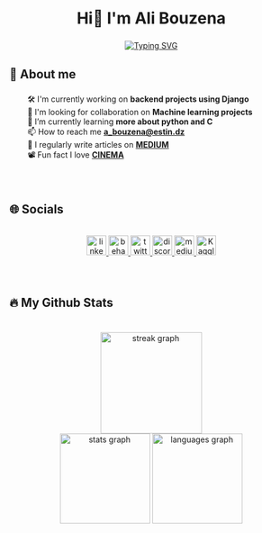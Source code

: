<h1 align="center">Hi👋  I'm Ali Bouzena</h1>

 ###
<!-- 
<h3 align="center">CS student and a passionate web developer</h3> -->

<!--   my-ticker -->    
<!-- &emsp;&emsp;&emsp;&emsp;&emsp;&emsp;&emsp;&emsp;&emsp;[![Typing SVG](https://readme-typing-svg.herokuapp.com?color=%2336BCF7&center=true&vCenter=true&width=600&lines=Computer+science+student;Web+developer+;Machine+learning+enthusiast+;Always+learning+new+things)](https://git.io/typing-svg) -->

<p align="center">
  <a href="https://git.io/typing-svg">
    <img src="https://readme-typing-svg.herokuapp.com?color=%2336BCF7&center=true&vCenter=true&width=600&lines=Computer+science+student;Web+developer+;Tech+enthusiast+;Always+learning+new+things" alt="Typing SVG">
  </a>
</p>



###

<h2 align="left">💫 About me</h2>

###
<!-- 
<img align="right" height="220" src="https://camo.githubusercontent.com/eefada90804e2564b4871e69fe1fb6c2f247f5821fc1be285fbf36abd0cb4c30/68747470733a2f2f6d69722d73332d63646e2d63662e626568616e63652e6e65742f70726f6a6563745f6d6f64756c65732f6d61785f313230302f3036663231613136313932313931392e363363643738383764306137302e676966"  /> -->

###

 &emsp;&emsp; 🛠️ I'm currently working on **backend projects using Django** <br>
 &emsp;&emsp; 🤝 I'm looking for collaboration on **Machine learning projects** <br>
 &emsp;&emsp; 🌱 I’m currently learning **more about python and C** <br>
 &emsp;&emsp; 📫 How to reach me **a_bouzena@estin.dz** <br>
 &emsp;&emsp; 📝 I regularly write articles on **[MEDIUM](https://medium.com/@alibouzena16)** <br>
 &emsp;&emsp; 📽️ Fun fact I love **[CINEMA](https://boxd.it/6HGE9)** 
<!--
 &emsp;&emsp; ♟️ I'm currently discovering **the world of Chess** <br>
 &emsp;&emsp; 🚀 **Keeping the learning curve up** <br>
-->
###

<br clear="both">
<!--
<h2 align="left">⚙️ Languages and Tools</h2>

<!--


<br clear="both">

<div align="center">
  <img src="https://cdn.jsdelivr.net/gh/devicons/devicon/icons/javascript/javascript-original.svg" height="30" width="42" alt="javascript logo"  />
  <img src="https://cdn.jsdelivr.net/gh/devicons/devicon/icons/react/react-original.svg" height="30" width="42" alt="react logo"  />
  <img src="https://cdn.jsdelivr.net/gh/devicons/devicon/icons/python/python-original.svg" height="30" width="42" alt="python logo"  />
  <img src="https://cdn.jsdelivr.net/gh/devicons/devicon/icons/django/django-plain.svg" height="30" width="42" alt="django logo"  />
  <img src="https://cdn.jsdelivr.net/gh/devicons/devicon/icons/html5/html5-original.svg" height="30" width="42" alt="html5 logo"  />
  <img src="https://cdn.jsdelivr.net/gh/devicons/devicon/icons/css3/css3-original.svg" height="30" width="42" alt="css3 logo"  />
  <img src="https://cdn.jsdelivr.net/gh/devicons/devicon/icons/git/git-original.svg" height="30" width="42" alt="git logo"  />
  <img src="https://cdn.jsdelivr.net/gh/devicons/devicon/icons/figma/figma-original.svg" height="30" width="42" alt="figma logo"  />
  <img src="https://cdn.jsdelivr.net/gh/devicons/devicon/icons/bootstrap/bootstrap-original.svg" height="30" width="42" alt="bootstrap logo"  />
  <img src="https://cdn.jsdelivr.net/gh/devicons/devicon/icons/c/c-original.svg" height="30" width="42" alt="c logo"  />
  <img src="https://cdn.jsdelivr.net/gh/devicons/devicon/icons/jupyter/jupyter-original.svg" height="30" width="42" alt="jupyter logo"  />
  <img src="https://cdn.jsdelivr.net/gh/devicons/devicon/icons/github/github-original.svg" height="30" width="42" alt="github logo"  />
  <img src="https://cdn.jsdelivr.net/gh/devicons/devicon/icons/java/java-original.svg" height="30" width="42" alt="java logo"  />
  <img src="https://cdn.jsdelivr.net/gh/devicons/devicon/icons/linux/linux-original.svg" height="30" width="42" alt="linux logo"  />
  <img src="https://cdn.jsdelivr.net/gh/devicons/devicon/icons/nextjs/nextjs-original.svg" height="30" width="42" alt="nextjs logo"  />
  <img src="https://cdn.jsdelivr.net/gh/devicons/devicon/icons/npm/npm-original-wordmark.svg" height="30" width="42" alt="npm logo"  />
  <img src="https://cdn.jsdelivr.net/gh/devicons/devicon/icons/canva/canva-original.svg" height="30" width="42" alt="canva logo"  />
  <img src="https://cdn.jsdelivr.net/gh/devicons/devicon/icons/pandas/pandas-original.svg" height="30" width="42" alt="pandas logo"  />
  <img src="https://cdn.jsdelivr.net/gh/devicons/devicon/icons/tailwindcss/tailwindcss-original-wordmark.svg" height="30" width="42" alt="tailwindcss logo"  />
  <img src="https://cdn.jsdelivr.net/gh/devicons/devicon/icons/ubuntu/ubuntu-plain.svg" height="30" width="42" alt="ubuntu logo"  />
  <img src="https://cdn.jsdelivr.net/gh/devicons/devicon/icons/vscode/vscode-original.svg" height="30" width="42" alt="vscode logo"  />
  <img src="https://cdn.jsdelivr.net/gh/devicons/devicon/icons/yarn/yarn-original.svg" height="30" width="42" alt="yarn logo"  />
  <img src="https://cdn.jsdelivr.net/gh/devicons/devicon/icons/numpy/numpy-original.svg" height="30" width="42" alt="numpy logo"  />
</div>
-->

<h2 align="left">🌐 Socials</h2>

<br clear="both">

<div align="center">
  <a href="https://www.linkedin.com/in/ali-bouzena-41791221b/" target="_blank">
    <img src="https://img.shields.io/static/v1?message=LinkedIn&logo=linkedin&label=&color=0077B5&logoColor=white&labelColor=&style=for-the-badge" height="35" alt="linkedin logo"  />
  </a>
  <a href="https://www.behance.net/alibouzena" target="_blank">
    <img src="https://img.shields.io/static/v1?message=Behance&logo=behance&label=&color=1769ff&logoColor=white&labelColor=&style=for-the-badge" height="35" alt="behance logo"  />
  </a>
  <a href="https://twitter.com/tenryuubitu" target="_blank">
    <img src="https://img.shields.io/static/v1?message=Twitter&logo=twitter&label=&color=1DA1F2&logoColor=white&labelColor=&style=for-the-badge" height="35" alt="twitter logo"  />
  </a>
  <a href="https://discordapp.com/users/Aliii#3434" target="_blank">
    <img src="https://img.shields.io/static/v1?message=Discord&logo=discord&label=&color=7289DA&logoColor=white&labelColor=&style=for-the-badge" height="35" alt="discord logo"  />
  </a>
  <a href="https://medium.com/@alibouzena16" target="_blank">
    <img src="https://img.shields.io/static/v1?message=Medium&logo=medium&label=&color=12100E&logoColor=white&labelColor=&style=for-the-badge" height="35" alt="medium logo"  />
  </a>
 <a href="https://www.kaggle.com/alibouzena">
  <img alt="Kaggle" src="https://img.shields.io/badge/Kaggle-20BEFF?style=for-the-badge&logo=Kaggle&logoColor=white" height="35"/>
 </a>
</div>


###

<br clear="both">

<h2 align="left">🔥 My Github Stats</h2>

###

<br clear="both">

<div align="center">
  <img src="https://streak-stats.demolab.com?user=bouzenaali&locale=en&mode=daily&theme=aura&hide_border=true&border_radius=5" height="180" alt="streak graph"  />
 </div>
 <div align="center">
  <img src="https://github-readme-stats.vercel.app/api?username=bouzenaali&show_icons=true&theme=aura&hide_border=true" height="160" alt="stats graph"  />
  <img src="https://github-readme-stats.vercel.app/api/top-langs/?username=bouzenaali&layout=compact&langs_count=8&theme=aura&hide_border=true" height="160" alt="languages graph"  />
 </div>

###

<!-- <br clear="both">

<img src="https://raw.githubusercontent.com/bouzenaali/bouzenaali/blob/output/snake.svg" alt="Snake animation" />
 -->
## 


<!--   grid-snake 
![](https://github.com/BEPb/BEPb/blob/output/github-contribution-grid-snake.svg)
-->
